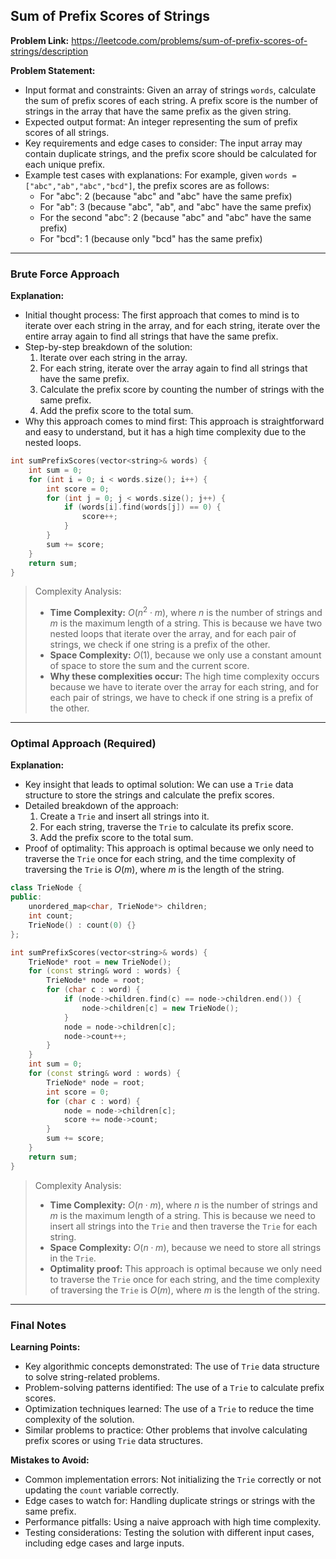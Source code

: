 ## Sum of Prefix Scores of Strings
**Problem Link:** https://leetcode.com/problems/sum-of-prefix-scores-of-strings/description

**Problem Statement:**
- Input format and constraints: Given an array of strings `words`, calculate the sum of prefix scores of each string. A prefix score is the number of strings in the array that have the same prefix as the given string.
- Expected output format: An integer representing the sum of prefix scores of all strings.
- Key requirements and edge cases to consider: The input array may contain duplicate strings, and the prefix score should be calculated for each unique prefix.
- Example test cases with explanations: For example, given `words = ["abc","ab","abc","bcd"]`, the prefix scores are as follows:
  - For "abc": 2 (because "abc" and "abc" have the same prefix)
  - For "ab": 3 (because "abc", "ab", and "abc" have the same prefix)
  - For the second "abc": 2 (because "abc" and "abc" have the same prefix)
  - For "bcd": 1 (because only "bcd" has the same prefix)

---

### Brute Force Approach
**Explanation:**
- Initial thought process: The first approach that comes to mind is to iterate over each string in the array, and for each string, iterate over the entire array again to find all strings that have the same prefix.
- Step-by-step breakdown of the solution:
  1. Iterate over each string in the array.
  2. For each string, iterate over the array again to find all strings that have the same prefix.
  3. Calculate the prefix score by counting the number of strings with the same prefix.
  4. Add the prefix score to the total sum.
- Why this approach comes to mind first: This approach is straightforward and easy to understand, but it has a high time complexity due to the nested loops.

```cpp
int sumPrefixScores(vector<string>& words) {
    int sum = 0;
    for (int i = 0; i < words.size(); i++) {
        int score = 0;
        for (int j = 0; j < words.size(); j++) {
            if (words[i].find(words[j]) == 0) {
                score++;
            }
        }
        sum += score;
    }
    return sum;
}
```

> Complexity Analysis:
> - **Time Complexity:** $O(n^2 \cdot m)$, where $n$ is the number of strings and $m$ is the maximum length of a string. This is because we have two nested loops that iterate over the array, and for each pair of strings, we check if one string is a prefix of the other.
> - **Space Complexity:** $O(1)$, because we only use a constant amount of space to store the sum and the current score.
> - **Why these complexities occur:** The high time complexity occurs because we have to iterate over the array for each string, and for each pair of strings, we have to check if one string is a prefix of the other.

---

### Optimal Approach (Required)
**Explanation:**
- Key insight that leads to optimal solution: We can use a `Trie` data structure to store the strings and calculate the prefix scores.
- Detailed breakdown of the approach:
  1. Create a `Trie` and insert all strings into it.
  2. For each string, traverse the `Trie` to calculate its prefix score.
  3. Add the prefix score to the total sum.
- Proof of optimality: This approach is optimal because we only need to traverse the `Trie` once for each string, and the time complexity of traversing the `Trie` is $O(m)$, where $m$ is the length of the string.

```cpp
class TrieNode {
public:
    unordered_map<char, TrieNode*> children;
    int count;
    TrieNode() : count(0) {}
};

int sumPrefixScores(vector<string>& words) {
    TrieNode* root = new TrieNode();
    for (const string& word : words) {
        TrieNode* node = root;
        for (char c : word) {
            if (node->children.find(c) == node->children.end()) {
                node->children[c] = new TrieNode();
            }
            node = node->children[c];
            node->count++;
        }
    }
    int sum = 0;
    for (const string& word : words) {
        TrieNode* node = root;
        int score = 0;
        for (char c : word) {
            node = node->children[c];
            score += node->count;
        }
        sum += score;
    }
    return sum;
}
```

> Complexity Analysis:
> - **Time Complexity:** $O(n \cdot m)$, where $n$ is the number of strings and $m$ is the maximum length of a string. This is because we need to insert all strings into the `Trie` and then traverse the `Trie` for each string.
> - **Space Complexity:** $O(n \cdot m)$, because we need to store all strings in the `Trie`.
> - **Optimality proof:** This approach is optimal because we only need to traverse the `Trie` once for each string, and the time complexity of traversing the `Trie` is $O(m)$, where $m$ is the length of the string.

---

### Final Notes

**Learning Points:**
- Key algorithmic concepts demonstrated: The use of `Trie` data structure to solve string-related problems.
- Problem-solving patterns identified: The use of a `Trie` to calculate prefix scores.
- Optimization techniques learned: The use of a `Trie` to reduce the time complexity of the solution.
- Similar problems to practice: Other problems that involve calculating prefix scores or using `Trie` data structures.

**Mistakes to Avoid:**
- Common implementation errors: Not initializing the `Trie` correctly or not updating the `count` variable correctly.
- Edge cases to watch for: Handling duplicate strings or strings with the same prefix.
- Performance pitfalls: Using a naive approach with high time complexity.
- Testing considerations: Testing the solution with different input cases, including edge cases and large inputs.